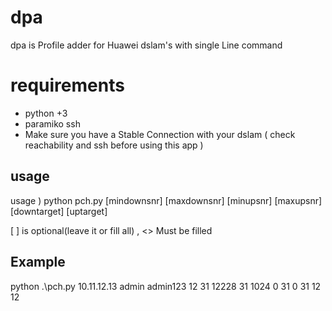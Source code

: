 # dpa
dpa is Profile adder for Huawei dslam's with single Line command
# requirements
- python +3
- paramiko ssh
- Make sure you have a Stable Connection with your dslam ( check reachability and ssh before using this app )
## usage
usage ) python pch.py <ip> <username> <password> <profilenumber> <mindownrate> <maxdownrate> <minuprate> <maxuprate> [mindownsnr] [maxdownsnr] [minupsnr] [maxupsnr] [downtarget] [uptarget]
  
[ ] is optional(leave it or fill all) , 
<> Must be filled
  
## Example
python .\pch.py 10.11.12.13 admin admin123 12 31 12228 31 1024 0 31 0 31 12 12

